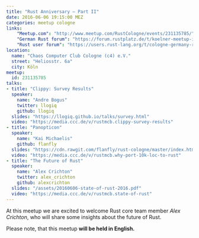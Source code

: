 ```yaml
---
title: "Rust Anniversary – Part II"
date: 2016-06-06 19:15:00 MEZ
categories: meetup cologne
links:
    "Meetup.com": "http://www.meetup.com/RustCologne/events/231135785/"
    "German Rust forum": "https://forum.rustplatz.de/t/koelner-meetup-im-juni/133"
    "Rust user forum": "https://users.rust-lang.org/t/cologne-germany-rust-meetup-on-2016-06-06-with-special-guest/6043"
location:
  name: "Chaos Computer Club Cologne (c4) e.V."
  street: "Heliosstr. 6a"
  city: Köln
meetup:
  id: 231135785
talks:
- title: "Clippy: Survey Results"
  speaker:
    name: "Andre Bogus"
    twitter: llogiq
    github: llogiq
  slides: "https://llogiq.github.io/talks/survey.html"
  video: "https://media.ccc.de/v/rustmcb.clippy-survey-results"
- title: "Panopticon"
  speaker:
    name: "Kai Michaelis"
    github: flanfly
  slides: "https://cdn.rawgit.com/flanfly/rust-cologne/master/index.html"
  video: "https://media.ccc.de/v/rustmcb.why-port-10k-loc-to-rust"
- title: "The Future of Rust"
  speaker:
    name: "Alex Crichton"
    twitter: alex_crichton
    github: alexcrichton
  slides: "/assets/20160606-state-of-rust-2016.pdf"
  video: "https://media.ccc.de/v/rustmcb.state-of-rust"
---
```

At this meetup we are excited to welcome Rust core team member _Alex Crichton_, who will share some insights about the future of Rust.

Please note, that this meetup **will be held in English.**
